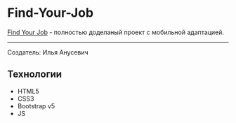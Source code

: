 # Find-Your-Job
[Find Your Job](https://ilya-grin.github.io/Find-Your-Job/) -  полностью доделаный проект с мобильной адаптацией.
____
Создатель: Илья Анусевич
## Технологии
- HTML5
- CSS3
- Bootstrap v5
- JS

